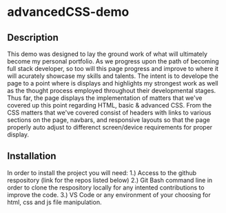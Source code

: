 # advancedCSS-demo

## Description

This demo was designed to lay the ground work of what will ultimately become my personal portfolio.  As we progress upon the path of becoming full stack developer, so too will this page progress and improve to where it will acurately showcase my skills and talents.  The intent is to develope the page to a point where is displays and highlights my strongest work as well as the thought process employed throughout their developmental stages.  Thus far, the page displays the implementation of matters that we've covered up this point regarding HTML, basic & advanced CSS.  From the CSS matters that we've covered consist of headers with links to various sections on the page, navbars, and responsive layouts so that the page properly auto adjust to differenct screen/device requirements for proper display.

## Installation

In order to install the project you will need:
1.) Access to the github respository (link for the repos listed below)
2.) Git Bash command line in order to clone the respository locally for any intented contributions to improve the code.
3.) VS Code or any environment of your choosing for html, css and js file manipulation.




